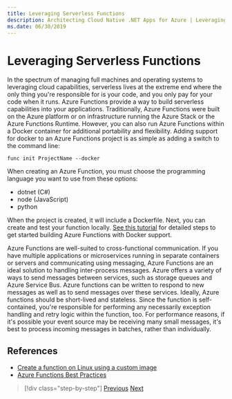 ```yaml
---
title: Leveraging Serverless Functions
description: Architecting Cloud Native .NET Apps for Azure | Leveraging Serverless Functions
ms.date: 06/30/2019
---
```

# Leveraging Serverless Functions

In the spectrum of managing full machines and operating systems to leveraging cloud capabilities, serverless lives at the extreme end where the only thing you're responsible for is your code, and you only pay for your code when it runs. Azure Functions provide a way to build serverless capabilities into your applications. Traditionally, Azure Functions were built on the Azure platform or on infrastructure running the Azure Stack or the Azure Functions Runtime. However, you can also run Azure Functions within a Docker container for additional portability and flexibility. Adding support for docker to an Azure Functions project is as simple as adding a switch to the command line:

```cli
func init ProjectName --docker
```

When creating an Azure Function, you must choose the programming language you want to use from these options:

- dotnet (C#)
- node (JavaScript)
- python

When the project is created, it will include a Dockerfile. Next, you can create and test your function locally. [See this tutorial](https://docs.microsoft.com/azure/azure-functions/functions-create-function-linux-custom-image) for detailed steps to get started building Azure Functions with Docker support.

Azure Functions are well-suited to cross-functional communication. If you have multiple applications or microservices running in separate containers or servers and communicating using messaging, Azure Functions are an ideal solution to handling inter-process messages. Azure offers a variety of ways to send messages between services, such as storage queues and Azure Service Bus. Azure functions can be written to respond to new messages as well as to send messages over these services. Ideally, Azure functions should be short-lived and stateless. Since the function is self-contained, you're responsible for performing any necessarily exception handling and retry logic within the function, too. For performance reasons, if it's possible your event source may be receiving many small messages, it's best to process incoming messages in batches, rather than individually.

## References

- [Create a function on Linux using a custom image](https://docs.microsoft.com/azure/azure-functions/functions-create-function-linux-custom-image)
- [Azure Functions Best Practices](https://docs.microsoft.com/azure/azure-functions/functions-best-practices)

>[!div class="step-by-step"]
>[Previous](leveraging-containers-and-orchestrators.md)
>[Next](combining-containers-and-serverless-approaches.md)
